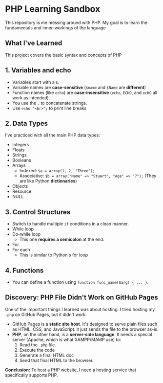 # PHP Learning Sandbox

This repository is me messing around with PHP. My goal is to learn the fundamentals and inner-workings of the language

## What I've Learned

This project covers the basic syntax and concepts of PHP

## 1. Variables and echo

* Variables start with a `$`.
* Variable names are **case-sensitive** (`$name` and `$Name` are **different**)
* Function names (like `echo`) are **case-insensitive** (`echo`, `ECHO`, and `ecHO` all work as intended).
* You use the `.` to concatenate strings.
* Use `echo "<br>";` to print line breaks

## 2. Data Types

I've practiced with all the main PHP data types:
* Integers
* Floats
* Strings
* Booleans
* Arrays
  * Indexed: `$a = array(1, 2, "Three");`
  * Associative: `$b = array("Name" => "Stuart", "Age" => "7");` (They are like Python **dictionaries**)
* Objects
* Resource
* NULL

## 3. Control Structures
* Switch to handle multiple `if` conditions in a clean manner.
* While loop
* Do-while loop
  * This one **requires a semicolon** at the end.
* For
* For each
  * This is similar to Python's for loop
 
## 4. Functions
* You can define a function using `function func_name($arg) { ... }`.

## Discovery: PHP File Didn't Work on GitHub Pages

One of the important things I learned was about hosting.
I tried hosting my `.php` on GitHub Pages, but it didn't work.

* GitHub Pages is a **static site host**. It's designed to serve plain files such as HTML, CSS, and JavaScript. it just sends the file to the browser as-is.
* **PHP**, on the other hand, is a **server-side language**. It needs a special server (Apache, which is what XAMPP/MAMP use) to:
  1. Read the `.php` file.
  2. Execute the code
  3. Generate a final HTML doc
  4. Send that final HTML to the browser.
 
**Conclusion:** To host a PHP website, I need a hosting service that specifically supports PHP.
